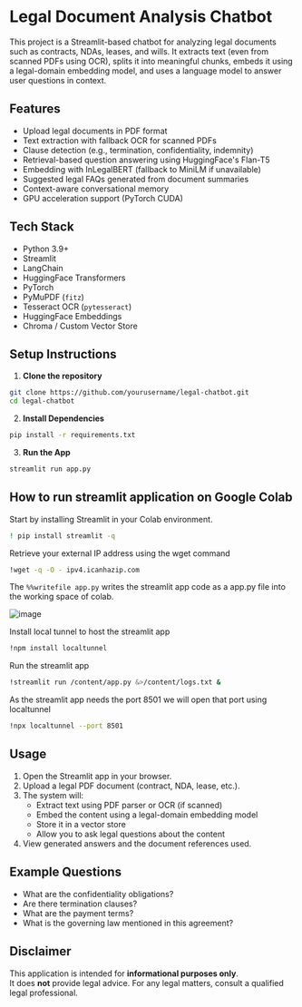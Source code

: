 # Legal Document Analysis Chatbot

This project is a Streamlit-based chatbot for analyzing legal documents such as contracts, NDAs, leases, and wills. It extracts text (even from scanned PDFs using OCR), splits it into meaningful chunks, embeds it using a legal-domain embedding model, and uses a language model to answer user questions in context.

## Features

- Upload legal documents in PDF format
- Text extraction with fallback OCR for scanned PDFs
- Clause detection (e.g., termination, confidentiality, indemnity)
- Retrieval-based question answering using HuggingFace's Flan-T5
- Embedding with InLegalBERT (fallback to MiniLM if unavailable)
- Suggested legal FAQs generated from document summaries
- Context-aware conversational memory
- GPU acceleration support (PyTorch CUDA)

## Tech Stack

- Python 3.9+
- Streamlit
- LangChain
- HuggingFace Transformers
- PyTorch
- PyMuPDF (`fitz`)
- Tesseract OCR (`pytesseract`)
- HuggingFace Embeddings
- Chroma / Custom Vector Store

## Setup Instructions

1. **Clone the repository**

```bash
git clone https://github.com/yourusername/legal-chatbot.git
cd legal-chatbot
```

2. **Install Dependencies**
```bash
pip install -r requirements.txt
```

3. **Run the App**
```bash
streamlit run app.py
```


## How to run streamlit application on Google Colab

Start by installing Streamlit in your Colab environment.

```bash
! pip install streamlit -q
```

Retrieve your external IP address using the wget command

```bash
!wget -q -O - ipv4.icanhazip.com
```
The `%%writefile app.py` writes the streamlit app code as a app.py file into the working space of colab.

![image](https://github.com/user-attachments/assets/b5fb5bee-f826-4c32-bc62-ff81122c58e1)

Install local tunnel to host the streamlit app
```bash
!npm install localtunnel
```

Run the streamlit app
```bash
!streamlit run /content/app.py &>/content/logs.txt &
```

As the streamlit app needs the port 8501 we will open that port using localtunnel
```bash
!npx localtunnel --port 8501
```

## Usage

1. Open the Streamlit app in your browser.
2. Upload a legal PDF document (contract, NDA, lease, etc.).
3. The system will:
   - Extract text using PDF parser or OCR (if scanned)
   - Embed the content using a legal-domain embedding model
   - Store it in a vector store
   - Allow you to ask legal questions about the content
4. View generated answers and the document references used.

## Example Questions

- What are the confidentiality obligations?
- Are there termination clauses?
- What are the payment terms?
- What is the governing law mentioned in this agreement?

## Disclaimer

This application is intended for **informational purposes only**.  
It does **not** provide legal advice. For any legal matters, consult a qualified legal professional.

